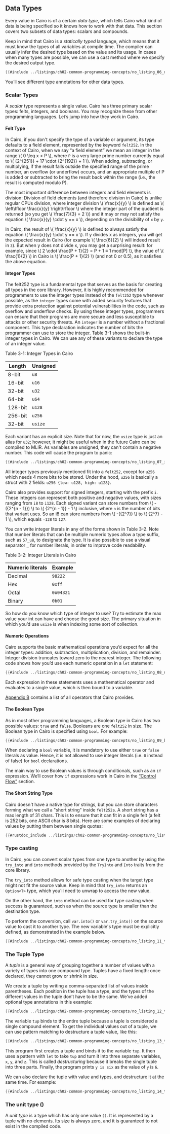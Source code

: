 ## Data Types

Every value in Cairo is of a certain _data type_, which tells Cairo what kind of
data is being specified so it knows how to work with that data. This section covers two subsets of data types: scalars and compounds.

Keep in mind that Cairo is a _statically typed_ language, which means that it
must know the types of all variables at compile time. The compiler can usually infer the desired type based on the value and its usage. In cases
when many types are possible, we can use a cast method where we specify the desired output type.

```rust
{{#include ../listings/ch02-common-programming-concepts/no_listing_06_data_types/src/lib.cairo}}
```

You’ll see different type annotations for other data types.

### Scalar Types

A _scalar_ type represents a single value. Cairo has three primary scalar types:
felts, integers, and booleans. You may recognize
these from other programming languages. Let’s jump into how they work in Cairo.

#### Felt Type

In Cairo, if you don't specify the type of a variable or argument, its type defaults to a field element, represented by the keyword `felt252`. In the context of Cairo, when we say “a field element” we mean an integer in the range \\( 0 \leq x < P \\),
where `P` is a very large prime number currently equal to \\( {2^{251}} + 17 \cdot {2^{192}} + 1 \\). When adding, subtracting, or multiplying, if the result falls outside the specified range of the prime number, an overflow (or underflow) occurs, and an appropriate multiple of P is added or subtracted to bring the result back within the range (i.e., the result is computed modulo P).

The most important difference between integers and field elements is division: Division of field elements (and therefore division in Cairo) is unlike regular CPUs division, where
integer division \\( \frac{x}{y} \\) is defined as \\( \left\lfloor \frac{x}{y} \right\rfloor \\)
 where the integer part of the quotient is returned (so you get \\( \frac{7}{3} = 2 \\)) and it may or may not satisfy the equation \\( \frac{x}{y} \cdot y == x \\),
depending on the divisibility of `x` by `y`.

In Cairo, the result of \\( \frac{x}{y} \\) is defined to always satisfy the equation \\( \frac{x}{y} \cdot y == x \\). If y divides x as integers, you will get the expected result in Cairo (for example \\( \frac{6}{2} \\) will indeed result in `3`).
But when y does not divide x, you may get a surprising result: for example, since \\( 2 \cdot \frac{P + 1}{2} = P + 1 ≡ 1 mod[P] \\), the value of \\( \frac{1}{2} \\) in Cairo is \\( \frac{P + 1}{2} \\) (and not 0 or 0.5), as it satisfies the above equation.

#### Integer Types

The felt252 type is a fundamental type that serves as the basis for creating all types in the core library.
However, it is highly recommended for programmers to use the integer types instead of the `felt252` type whenever possible, as the `integer` types come with added security features that provide extra protection against potential vulnerabilities in the code, such as overflow and underflow checks. By using these integer types, programmers can ensure that their programs are more secure and less susceptible to attacks or other security threats.
An `integer` is a number without a fractional component. This type declaration indicates the number of bits the programmer can use to store the integer.
Table 3-1 shows
the built-in integer types in Cairo. We can use any of these variants to declare
the type of an integer value.

<span class="caption">Table 3-1: Integer Types in Cairo</span>

| Length  | Unsigned |
| ------- | -------- |
| 8-bit   | `u8`     |
| 16-bit  | `u16`    |
| 32-bit  | `u32`    |
| 64-bit  | `u64`    |
| 128-bit | `u128`   |
| 256-bit | `u256`   |
| 32-bit  | `usize`  |

Each variant has an explicit size. Note that for now, the `usize` type is just an alias for `u32`; however, it might be useful when in the future Cairo can be compiled to MLIR.
As variables are unsigned, they can't contain a negative number. This code will cause the program to panic:

```rust
{{#include ../listings/ch02-common-programming-concepts/no_listing_07_integer_types/src/lib.cairo}}
```

All integer types previously mentioned fit into a `felt252`, except for `u256` which needs 4 more bits to be stored. Under the hood, `u256` is basically a struct with 2 fields: `u256 {low: u128, high: u128}`.

Cairo also provides support for signed integers, starting with the prefix `i`. These integers can represent both positive and negative values, with sizes ranging from `i8` to `i128`.
Each signed variant can store numbers from \\( -({2^{n - 1}}) \\) to \\( {2^{n - 1}} - 1 \\) inclusive, where `n` is the number of bits that variant uses. So an i8 can store numbers from \\( -({2^7}) \\) to \\( {2^7} - 1 \\), which equals `-128` to `127`.

You can write integer literals in any of the forms shown in Table 3-2. Note
that number literals that can be multiple numeric types allow a type suffix,
such as `57_u8`, to designate the type.
It is also possible to use a visual separator `_` for number literals, in order to improve code readability.

<span class="caption">Table 3-2: Integer Literals in Cairo</span>

| Numeric literals | Example   |
| ---------------- | --------- |
| Decimal          | `98222`   |
| Hex              | `0xff`    |
| Octal            | `0o04321` |
| Binary           | `0b01`    |

So how do you know which type of integer to use? Try to estimate the max value your int can have and choose the good size.
The primary situation in which you’d use `usize` is when indexing some sort of collection.

#### Numeric Operations

Cairo supports the basic mathematical operations you’d expect for all the integer
types: addition, subtraction, multiplication, division, and remainder. Integer
division truncates toward zero to the nearest integer. The following code shows
how you’d use each numeric operation in a `let` statement:

```rust
{{#include ../listings/ch02-common-programming-concepts/no_listing_08_numeric_operations/src/lib.cairo}}
```

Each expression in these statements uses a mathematical operator and evaluates
to a single value, which is then bound to a variable.

[Appendix B][appendix_b] contains a list of all operators that Cairo provides.

#### The Boolean Type

As in most other programming languages, a Boolean type in Cairo has two possible
values: `true` and `false`. Booleans are one `felt252` in size. The Boolean type in
Cairo is specified using `bool`. For example:

```rust
{{#include ../listings/ch02-common-programming-concepts/no_listing_09_boolean_type/src/lib.cairo}}
```

When declaring a `bool` variable, it is mandatory to use either `true` or `false` literals as value. Hence, it is not allowed to use integer literals (i.e. `0` instead of false) for `bool` declarations. 

The main way to use Boolean values is through conditionals, such as an `if`
expression. We’ll cover how `if` expressions work in Cairo in the [“Control
Flow”][control-flow] section.

#### The Short String Type

Cairo doesn't have a native type for strings, but you can store characters forming what we call a "short string" inside `felt252`s. A short string has a max length of 31 chars. This is to ensure that it can fit in a single felt (a felt is 252 bits, one ASCII char is 8 bits).
Here are some examples of declaring values by putting them between single quotes:

```rust
{{#rustdoc_include ../listings/ch02-common-programming-concepts/no_listing_10_short_string_type/src/lib.cairo:2:3}}
```

### Type casting

In Cairo, you can convert scalar types from one type to another by using the `try_into` and `into` methods provided by the `TryInto` and `Into` traits from the core library.

The `try_into` method allows for safe type casting when the target type might not fit the source value. Keep in mind that `try_into` returns an `Option<T>` type, which you'll need to unwrap to access the new value.

On the other hand, the `into` method can be used for type casting when success is guaranteed, such as when the source type is smaller than the destination type.

To perform the conversion, call `var.into()` or `var.try_into()` on the source value to cast it to another type. The new variable's type must be explicitly defined, as demonstrated in the example below.

```rust
{{#include ../listings/ch02-common-programming-concepts/no_listing_11_type_casting/src/lib.cairo}}
```

### The Tuple Type

A _tuple_ is a general way of grouping together a number of values with a
variety of types into one compound type. Tuples have a fixed length: once
declared, they cannot grow or shrink in size.

We create a tuple by writing a comma-separated list of values inside
parentheses. Each position in the tuple has a type, and the types of the
different values in the tuple don’t have to be the same. We’ve added optional
type annotations in this example:

```rust
{{#include ../listings/ch02-common-programming-concepts/no_listing_12_tuple_type/src/lib.cairo}}
```

The variable `tup` binds to the entire tuple because a tuple is considered a
single compound element. To get the individual values out of a tuple, we can
use pattern matching to destructure a tuple value, like this:

```rust
{{#include ../listings/ch02-common-programming-concepts/no_listing_13_tuple_destructuration/src/lib.cairo}}
```

This program first creates a tuple and binds it to the variable `tup`. It then
uses a pattern with `let` to take `tup` and turn it into three separate
variables, `x`, `y`, and `z`. This is called _destructuring_ because it breaks
the single tuple into three parts. Finally, the program prints `y is six` as the value of
`y` is `6`.

We can also declare the tuple with value and types, and destructure it at the same time.
For example:

```rust
{{#include ../listings/ch02-common-programming-concepts/no_listing_14_tuple_types/src/lib.cairo}}
```

### The unit type ()

A _unit type_ is a type which has only one value `()`.
It is represented by a tuple with no elements.
Its size is always zero, and it is guaranteed to not exist in the compiled code.

[control-flow]: ch02-05-control-flow.md
[appendix_b]: appendix-02-operators-and-symbols.md#operators
